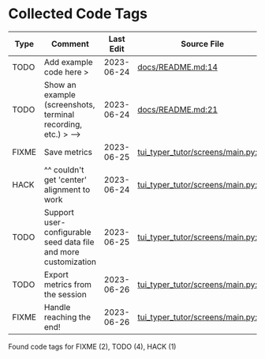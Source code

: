 # Collected Code Tags

| Type   | Comment                                                         | Last Edit   | Source File                                                                                                                                                          |
|--------|-----------------------------------------------------------------|-------------|----------------------------------------------------------------------------------------------------------------------------------------------------------------------|
| TODO   | Add example code here >                                         | 2023-06-24  | [docs/README.md:14](https://github.com/KyleKing/tui-typer-tutor/blame/d8a0ba2e88fe38011c1a0f7ab5a6ce2ae555705d/docs/README.md#L14)                                   |
| TODO   | Show an example (screenshots, terminal recording, etc.) > -->   | 2023-06-24  | [docs/README.md:21](https://github.com/KyleKing/tui-typer-tutor/blame/d8a0ba2e88fe38011c1a0f7ab5a6ce2ae555705d/docs/README.md#L21)                                   |
| FIXME  | Save metrics                                                    | 2023-06-25  | [tui_typer_tutor/screens/main.py:65](https://github.com/KyleKing/tui-typer-tutor/blame/fae760decc8dbb7e0adf3b905688a8a6e887358a/tui_typer_tutor/screens/main.py#L69) |
| HACK   | ^^ couldn't get 'center' alignment to work                      | 2023-06-24  | [tui_typer_tutor/screens/main.py:72](https://github.com/KyleKing/tui-typer-tutor/blame/def44b142bb64780034be79ea55e365b565cf5a4/tui_typer_tutor/screens/main.py#L64) |
| TODO   | Support user-configurable seed data file and more customization | 2023-06-25  | [tui_typer_tutor/screens/main.py:83](https://github.com/KyleKing/tui-typer-tutor/blame/6abff10b3e66c937b45bed64dcf8c5712d0f64cd/tui_typer_tutor/screens/main.py#L83) |
| TODO   | Export metrics from the session                                 | 2023-06-26  | [tui_typer_tutor/screens/main.py:93](https://github.com/KyleKing/tui-typer-tutor/blame/993dc7884e6396c878ddd4b796c27bded1c52973/tui_typer_tutor/screens/main.py#L93) |
| FIXME  | Handle reaching the end!                                        | 2023-06-26  | [tui_typer_tutor/screens/main.py:96](https://github.com/KyleKing/tui-typer-tutor/blame/993dc7884e6396c878ddd4b796c27bded1c52973/tui_typer_tutor/screens/main.py#L96) |

Found code tags for FIXME (2), TODO (4), HACK (1)

<!-- calcipy_skip_tags -->
